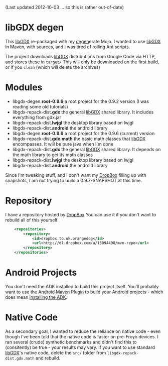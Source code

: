 (Last updated 2012-10-03 ... so this is rather out-of-date)

libGDX degen
============

This [libGDX](http://libgdx.badlogicgames.com/) re-packaged with my [degen](https://github.com/g-pechorin/degen)erate Mojo.
I wanted to use [libGDX](http://libgdx.badlogicgames.com/) in Maven, with sources, and I was tired of rolling Ant scripts.


The project downloads [libGDX](http://libgdx.badlogicgames.com/) distributions from Google Code via HTTP, and stores these in `target/`
This will only be downloaded on the first build, or if you `clean` (which will delete the archives)


Modules
=======
 * libgdx-degen.__root-0.9.6__ a root project for the 0.9.2 version (I was reading some old tutorials)
  * libgdx-repack-dist.__gdx__ the general [libGDX](http://libgdx.badlogicgames.com/) shared library. It includes everything from gdx.jar
  * libgdx-repack-dist.__lwjgl__ the desktop library based on lwjgl
  * libgdx-repack-dist.__android__ the android library
 * libgdx-degen.__root-0.9.6__ a root project for the 0.9.6 (current) version
  * libgdx-repack-dist.__gdx.math__ the basic math classes that [libGDX](http://libgdx.badlogicgames.com/) encompasses. It will be pure java when I'm done
  * libgdx-repack-dist.__gdx__ the general [libGDX](http://libgdx.badlogicgames.com/) shared library. It depends on the math library to get its math classes
  * libgdx-repack-dist.__lwjgl__ the desktop library based on lwjgl
  * libgdx-repack-dist.__android__ the android library

Since I'm tweaking stuff, and I don't want my [DropBox](http://db.tt/4thLOYa) filling up with snapshots, I am not trying to build a 0.9.7-SNAPSHOT at this time.

Repository
==========

I have a repository hosted by [DropBox](http://db.tt/4thLOYa)
You can use it if you don't want to rebuild all of this yourself.
```xml
    <repositories>
        <repository>
            <id>dropbox.to.uk.orangedog</id>
            <url>http://dl.dropbox.com/u/15094498/mvn-repo</url>
        </repository>
    </repositories>
```

Android Projects
================
You don't need the ADK installed to build this project itself.
You'll probably want to use the [Android Maven Plugin](http://code.google.com/p/maven-android-plugin/) to build your Android projects - which does mean [installing the ADK](http://code.google.com/p/maven-android-plugin/wiki/GettingStarted).


Native Code
===========
As a secondary goal, I wanted to reduce the reliance on native code - even though I've been told that the native code is faster on pre-Froyo devices.
I ran several (crude) synthetic benchmarks and didn't find this to (consitently) be true - your results may vary.
If you want to use standard [libGDX](http://libgdx.badlogicgames.com/)'s native code, delete the `src/` folder from `libgdx-repack-dist.gdx.math` and rebuild.
